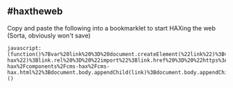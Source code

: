 ## #haxtheweb
Copy and paste the following into a bookmarklet to start HAXing the web (Sorta, obviously won't save)
```
javascript:(function()%7Bvar%20link%20%3D%20document.createElement(%22link%22)%3Bvar%20hax%20%3D%20document.createElement(%22cms-hax%22)%3Blink.rel%20%3D%20%22import%22%3Blink.href%20%3D%20%22https%3A%2F%2Flrnwebcomponents.github.io%2Fcms-hax%2Fcomponents%2Fcms-hax%2Fcms-hax.html%22%3Bdocument.body.appendChild(link)%3Bdocument.body.appendChild(hax)%7D)()
```
